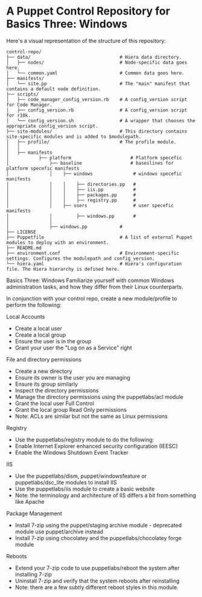 # A Puppet Control Repository for Basics Three: Windows

Here's a visual representation of the structure of this repository:

```
control-repo/
├── data/                                 # Hiera data directory.
│   ├── nodes/                            # Node-specific data goes here.
│   └── common.yaml                       # Common data goes here.
├── manifests/
│   └── site.pp                           # The "main" manifest that contains a default node definition.
├── scripts/
│   ├── code_manager_config_version.rb    # A config_version script for Code Manager.
│   ├── config_version.rb                 # A config_version script for r10k.
│   └── config_version.sh                 # A wrapper that chooses the appropriate config_version script.
├── site-modules/                         # This directory contains site-specific modules and is added to $modulepath.
│   ├── profile/                          # The profile module.
│   │
│   ├── manifests
│           ├── platform                      # Platform specefic 
│               ├── baseline                  # baseslines for platform specefic manifests
│               │    ├── windows               # windows specefic manifests
│               │    │    ├── directories.pp   #
│               │    │    ├── iis.pp           #
│               │    │    ├── packages.pp      #
│               │    │    ├── registry.pp      #
│               │    ├── users                 # user specefic manifests
│               │         ├── windows.pp       #
│               │    
│               ├── windows.pp            #          
├── LICENSE 
├── Puppetfile                            # A list of external Puppet modules to deploy with an environment.
├── README.md
├── environment.conf                      # Environment-specific settings. Configures the modulepath and config_version.
└── hiera.yaml                            # Hiera's configuration file. The Hiera hierarchy is defined here.
```

Basics Three: Windows
Familiarize yourself with common Windows administration tasks, and how they differ from their Linux counterparts.

In conjunction with your control repo, create a new module/profile to perform the following:

Local Accounts
- Create a local user
- Create a local group
- Ensure the user is in the group
- Grant your user the "Log on as a Service" right

File and directory permissions
- Create a new directory
- Ensure its owner is the user you are managing
- Ensure its group similarly
- Inspect the directory permissions
- Manage the directory permissions using the puppetlabs/acl module
- Grant the local user Full Control
- Grant the local group Read Only permissions
- Note: ACLs are similar but not the same as Linux permissions

Registry
- Use the puppetlabs/registry module to do the following:
- Enable Internet Explorer enhanced security configuration (IEESC)
- Enable the Windows Shutdown Event Tracker

IIS
- Use the puppetlabs/dism, puppet/windowsfeature or puppetlabs/dsc_lite modules to install IIS
- Use the puppetlabs/iis module to create a basic website
- Note: the terminology and architecture of IIS differs a bit from something like Apache

Package Management
- Install 7-zip using the puppet/staging archive module - deprecated module use puppet/archive instead
- Install 7-zip using chocolatey and the puppetlabs/chocolatey forge module

Reboots
- Extend your 7-zip code to use puppetlabs/reboot the system after installing 7-zip
- Uninstall 7-zip and verify that the system reboots after reinstalling
- Note: there are a few subtly different reboot styles in this module.
